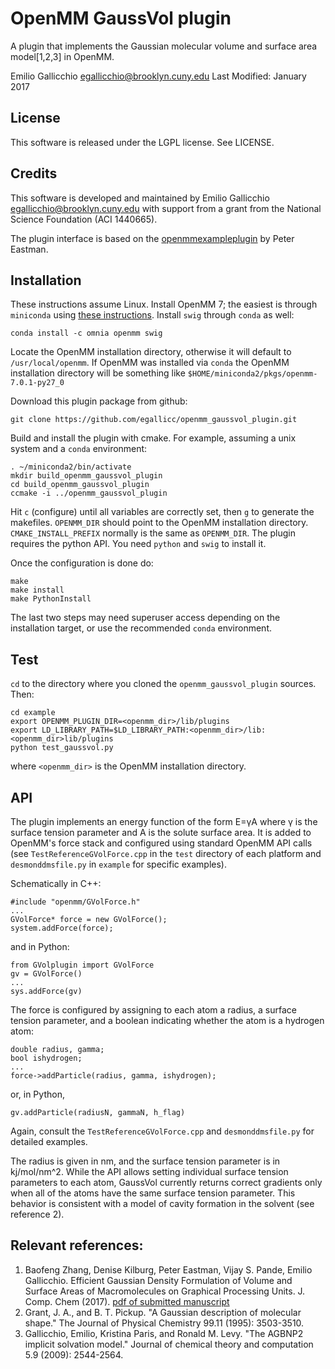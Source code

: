 # OpenMM GaussVol plugin

A plugin that implements the Gaussian molecular volume and surface area model[1,2,3] in OpenMM.

Emilio Gallicchio <egallicchio@brooklyn.cuny.edu>
Last Modified: January 2017


## License

This software is released under the LGPL license. See LICENSE.

## Credits

This software is developed and maintained by Emilio Gallicchio <egallicchio@brooklyn.cuny.edu> with support from a grant from the National Science Foundation (ACI 1440665).

The plugin interface is based on the [openmmexampleplugin](https://github.com/peastman/openmmexampleplugin) by Peter Eastman.

## Installation

These instructions assume Linux. Install OpenMM 7; the easiest is through `miniconda` using [these instructions](https://simtk.org/frs/download_start.php/file/4907/Conda%20installation%20instruction?group_id=161). Install `swig` through `conda` as well:

```
conda install -c omnia openmm swig
```

Locate the OpenMM installation directory, otherwise it will default to `/usr/local/openmm`. If OpenMM was installed via `conda` the OpenMM installation directory will be something like `$HOME/miniconda2/pkgs/openmm-7.0.1-py27_0`

Download this plugin package from github:

```
git clone https://github.com/egallicc/openmm_gaussvol_plugin.git
```

Build and install the plugin with cmake. For example, assuming a unix system and a `conda` environment:
```
. ~/miniconda2/bin/activate
mkdir build_openmm_gaussvol_plugin
cd build_openmm_gaussvol_plugin
ccmake -i ../openmm_gaussvol_plugin
```

Hit `c` (configure) until all variables are correctly set, then `g` to generate the makefiles. `OPENMM_DIR` should point to the OpenMM installation directory. `CMAKE_INSTALL_PREFIX` normally is the same as `OPENMM_DIR`. The plugin requires the python API. You need `python` and `swig` to install it.

Once the configuration is done do:

```
make
make install
make PythonInstall
```

The last two steps may need superuser access depending on the installation target, or use the recommended `conda` environment.

## Test

`cd` to the directory where you cloned the `openmm_gaussvol_plugin` sources. Then:

```
cd example
export OPENMM_PLUGIN_DIR=<openmm_dir>/lib/plugins
export LD_LIBRARY_PATH=$LD_LIBRARY_PATH:<openmm_dir>/lib:<openmm_dir>lib/plugins
python test_gaussvol.py
```

where `<openmm_dir>` is the OpenMM installation directory.

## API

The plugin implements an energy function of the form E=γA where γ is the surface tension parameter and A is the solute surface area. It is added to OpenMM's force stack and configured using standard OpenMM API calls (see `TestReferenceGVolForce.cpp` in the `test` directory of each platform and `desmonddmsfile.py` in `example` for specific examples).

Schematically in C++:
```
#include "openmm/GVolForce.h"
...
GVolForce* force = new GVolForce();
system.addForce(force);
```

and in Python:

```
from GVolplugin import GVolForce
gv = GVolForce()
...
sys.addForce(gv)
```

The force is configured by assigning to each atom a radius, a surface tension parameter, and a boolean indicating whether the atom is a hydrogen atom:

```
double radius, gamma;
bool ishydrogen;
...
force->addParticle(radius, gamma, ishydrogen);
```

or, in Python,

```
gv.addParticle(radiusN, gammaN, h_flag)
```

Again, consult the `TestReferenceGVolForce.cpp` and `desmonddmsfile.py` for detailed examples.

The radius is given in nm, and the surface tension parameter is in kj/mol/nm^2. While the API allows setting individual surface tension parameters to each atom, GaussVol currently returns correct gradients only when all of the atoms have the same surface tension parameter. This behavior is consistent with a model of cavity formation in the solvent (see reference 2).

## Relevant references:

1. Baofeng Zhang, Denise Kilburg, Peter Eastman, Vijay S. Pande, Emilio Gallicchio. Efficient Gaussian Density Formulation of Volume and Surface Areas of Macromolecules on Graphical Processing Units. J. Comp. Chem (2017). [pdf of submitted manuscript](https://www.dropbox.com/s/5mwljefi4yf985e/Zhang_et_al.pdf?dl=0)
2. Grant, J. A., and B. T. Pickup. "A Gaussian description of molecular shape." The Journal of Physical Chemistry 99.11 (1995): 3503-3510.
3. Gallicchio, Emilio, Kristina Paris, and Ronald M. Levy. "The AGBNP2 implicit solvation model." Journal of chemical theory and computation 5.9 (2009): 2544-2564.

